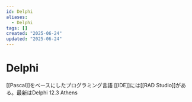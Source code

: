 ```yaml
---
id: Delphi
aliases:
  - Delphi
tags: []
created: "2025-06-24"
updated: "2025-06-24"
---
```


# Delphi
[[Pascal]]をベースにしたプログラミング言語
[[IDE]]には[[RAD Studio]]がある。最新はDelphi 12.3 Athens
